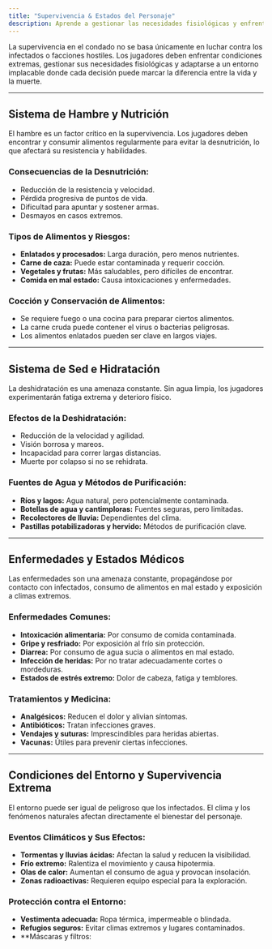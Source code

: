 ```yaml
---
title: "Supervivencia & Estados del Personaje"
description: Aprende a gestionar las necesidades fisiológicas y enfrentar condiciones extremas para sobrevivir.
---
```


La supervivencia en el condado no se basa únicamente en luchar contra los infectados o facciones hostiles. Los jugadores deben enfrentar condiciones extremas, gestionar sus necesidades fisiológicas y adaptarse a un entorno implacable donde cada decisión puede marcar la diferencia entre la vida y la muerte.

---

## **Sistema de Hambre y Nutrición**
El hambre es un factor crítico en la supervivencia. Los jugadores deben encontrar y consumir alimentos regularmente para evitar la desnutrición, lo que afectará su resistencia y habilidades.

### **Consecuencias de la Desnutrición:**
- Reducción de la resistencia y velocidad.
- Pérdida progresiva de puntos de vida.
- Dificultad para apuntar y sostener armas.
- Desmayos en casos extremos.

### **Tipos de Alimentos y Riesgos:**
- **Enlatados y procesados:** Larga duración, pero menos nutrientes.
- **Carne de caza:** Puede estar contaminada y requerir cocción.
- **Vegetales y frutas:** Más saludables, pero difíciles de encontrar.
- **Comida en mal estado:** Causa intoxicaciones y enfermedades.

### **Cocción y Conservación de Alimentos:**
- Se requiere fuego o una cocina para preparar ciertos alimentos.
- La carne cruda puede contener el virus o bacterias peligrosas.
- Los alimentos enlatados pueden ser clave en largos viajes.

---

##  **Sistema de Sed e Hidratación**
La deshidratación es una amenaza constante. Sin agua limpia, los jugadores experimentarán fatiga extrema y deterioro físico.

### **Efectos de la Deshidratación:**
- Reducción de la velocidad y agilidad.
- Visión borrosa y mareos.
- Incapacidad para correr largas distancias.
- Muerte por colapso si no se rehidrata.

### **Fuentes de Agua y Métodos de Purificación:**
- **Ríos y lagos:** Agua natural, pero potencialmente contaminada.
- **Botellas de agua y cantimploras:** Fuentes seguras, pero limitadas.
- **Recolectores de lluvia:** Dependientes del clima.
- **Pastillas potabilizadoras y hervido:** Métodos de purificación clave.

---

## **Enfermedades y Estados Médicos**
Las enfermedades son una amenaza constante, propagándose por contacto con infectados, consumo de alimentos en mal estado y exposición a climas extremos.

### **Enfermedades Comunes:**
- **Intoxicación alimentaria:** Por consumo de comida contaminada.
- **Gripe y resfriado:** Por exposición al frío sin protección.
- **Diarrea:** Por consumo de agua sucia o alimentos en mal estado.
- **Infección de heridas:** Por no tratar adecuadamente cortes o mordeduras.
- **Estados de estrés extremo:** Dolor de cabeza, fatiga y temblores.

### **Tratamientos y Medicina:**
- **Analgésicos:** Reducen el dolor y alivian síntomas.
- **Antibióticos:** Tratan infecciones graves.
- **Vendajes y suturas:** Imprescindibles para heridas abiertas.
- **Vacunas:** Útiles para prevenir ciertas infecciones.

---

## **Condiciones del Entorno y Supervivencia Extrema**
El entorno puede ser igual de peligroso que los infectados. El clima y los fenómenos naturales afectan directamente el bienestar del personaje.

### **Eventos Climáticos y Sus Efectos:**
- **Tormentas y lluvias ácidas:** Afectan la salud y reducen la visibilidad.
- **Frío extremo:** Ralentiza el movimiento y causa hipotermia.
- **Olas de calor:** Aumentan el consumo de agua y provocan insolación.
- **Zonas radioactivas:** Requieren equipo especial para la exploración.

### **Protección contra el Entorno:**
- **Vestimenta adecuada:** Ropa térmica, impermeable o blindada.
- **Refugios seguros:** Evitar climas extremos y lugares contaminados.
- **Máscaras y filtros: